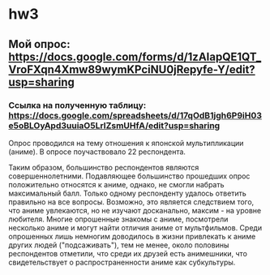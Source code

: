 # hw3
## Мой опрос: https://docs.google.com/forms/d/1zAIapQE1QT_VroFXqn4Xmw89wymKPciNU0jRepyfe-Y/edit?usp=sharing
### Ссылка на полученную таблицу: https://docs.google.com/spreadsheets/d/17qOdB1jgh6P9iH03e5oBLOyApd3uuiaO5LrIZsmUHfA/edit?usp=sharing
Опрос проводился на тему отношения к японской мультипликации (аниме). В опросе поучаствовало 22 респондента.

Таким образом, большинство респондентов являются совершеннолетними. Подавляющее большинство прошедших опрос положительно относятся к аниме, однако, не смогли набрать максимальный балл. Только одному респонденту удалось ответить правильно на все вопросы. Возможно, это является следствием того, что аниме увлекаются, но не изучают досканально, максим - на уровне любителя. Многие опрошенные знакомы с аниме, посмотрели несколько аниме и могут найти отличия аниме от мультфильмов. Среди опрошенных лишь немногим доводилось в жизни привлекать к аниме других людей ("подсаживать"), тем не менее, около половины респондентов отметили, что среди их друзей есть анимешники, что свидетельствует о распространенности аниме как субкультуры.
